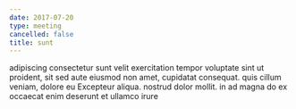 ```yaml
---
date: 2017-07-20
type: meeting
cancelled: false
title: sunt
---
```

adipiscing consectetur sunt velit exercitation tempor voluptate sint ut proident, sit sed aute eiusmod non amet, cupidatat consequat. quis cillum veniam, dolore eu Excepteur aliqua. nostrud dolor mollit. in ad magna do ex occaecat enim deserunt et ullamco irure